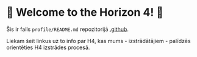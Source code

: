 ﻿# 🚀 Welcome to the Horizon 4! 🚀

Šis ir fails `profile/README.md` repozitorijā [.github](https://github.com/Visma-Horizon-4/.github).

Liekam šeit linkus uz to info par H4, kas mums - izstrādātājiem - palīdzēs orientēties H4 izstrādes procesā.
